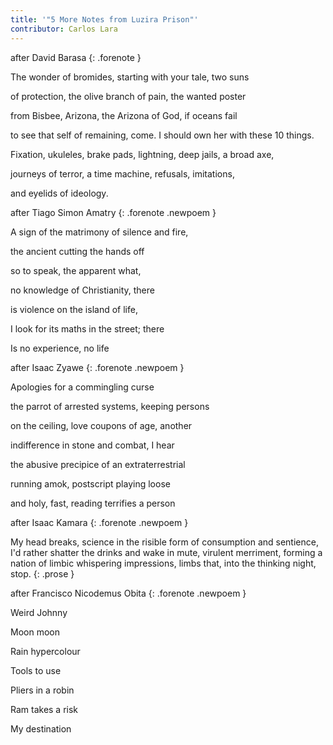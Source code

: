 ```yaml
---
title: '"5 More Notes from Luzira Prison"'
contributor: Carlos Lara
---
```


after David Barasa
{: .forenote }

The wonder of bromides, starting with your tale, two suns

of protection, the olive branch of pain, the wanted poster

from Bisbee, Arizona, the Arizona of God, if oceans fail

to see that self of remaining, come. I should own her with these 10
things.

Fixation, ukuleles, brake pads, lightning, deep jails, a broad axe,

journeys of terror, a time machine, refusals, imitations,

and eyelids of ideology.

after Tiago Simon Amatry
{: .forenote .newpoem }

A sign of the matrimony of silence and fire,

the ancient cutting the hands off

so to speak, the apparent what,

no knowledge of Christianity, there

is violence on the island of life,

I look for its maths in the street; there

Is no experience, no life

after Isaac Zyawe
{: .forenote .newpoem }

Apologies for a commingling curse

the parrot of arrested systems, keeping persons

on the ceiling, love coupons of age, another

indifference in stone and combat, I hear

the abusive precipice of an extraterrestrial

running amok, postscript playing loose

and holy, fast, reading terrifies a person

after Isaac Kamara
{: .forenote .newpoem }

My head breaks, science in the risible form of consumption and
sentience, I'd rather shatter the drinks and wake in mute, virulent
merriment, forming a nation of limbic whispering impressions, limbs
that, into the thinking night, stop.
{: .prose }

after Francisco Nicodemus Obita
{: .forenote .newpoem }

Weird Johnny

Moon moon

Rain hypercolour

Tools to use

Pliers in a robin

Ram takes a risk

My destination
